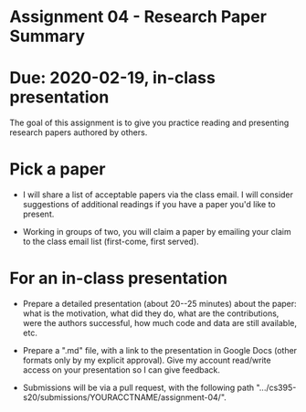# Assignment 04 - Research Paper Summary

# Due: 2020-02-19, in-class presentation 

The goal of this assignment is to give you practice reading and presenting research papers authored by others.  

# Pick a paper

* I will share a list of acceptable papers via the class email.  I will consider suggestions of additional readings if you have a paper you'd like to present.

* Working in groups of two, you will claim a paper by emailing your claim to the class email list (first-come, first served).

# For an in-class presentation

* Prepare a detailed presentation (about 20--25 minutes) about the paper: what is the motivation, what did they do, what are the contributions, were the authors successful, how much code and data are still available, etc.  

* Prepare a ".md" file, with a link to the presentation in Google Docs (other formats only by my explicit approval).  Give my account read/write access on your presentation so I can give feedback.  

* Submissions will be via a pull request, with the following path ".../cs395-s20/submissions/YOURACCTNAME/assignment-04/".  
